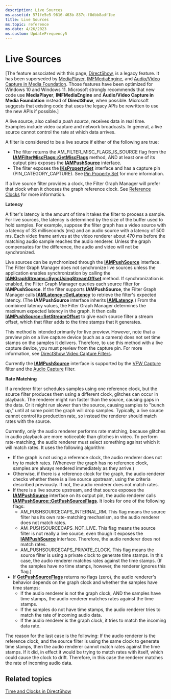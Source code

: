```yaml
---
description: Live Sources
ms.assetid: 571fe5e5-9616-463b-837c-f8dbb8adf1be
title: Live Sources
ms.topic: reference
ms.date: 4/26/2023
ms.custom: UpdateFrequency5
---
```


# Live Sources

\[The feature associated with this page, [DirectShow](/windows/win32/directshow/directshow), is a legacy feature. It has been superseded by [MediaPlayer](/uwp/api/Windows.Media.Playback.MediaPlayer), [IMFMediaEngine](/windows/win32/api/mfmediaengine/nn-mfmediaengine-imfmediaengine), and [Audio/Video Capture in Media Foundation](/windows/win32/medfound/audio-video-capture-in-media-foundation). Those features have been optimized for Windows 10 and Windows 11. Microsoft strongly recommends that new code use **MediaPlayer**, **IMFMediaEngine** and **Audio/Video Capture in Media Foundation** instead of **DirectShow**, when possible. Microsoft suggests that existing code that uses the legacy APIs be rewritten to use the new APIs if possible.\]

A live source, also called a *push source*, receives data in real time. Examples include video capture and network broadcasts. In general, a live source cannot control the rate at which data arrives.

A filter is considered to be a live source if either of the following are true:

-   The filter returns the AM\_FILTER\_MISC\_FLAGS\_IS\_SOURCE flag from the [**IAMFilterMiscFlags::GetMiscFlags**](/windows/desktop/api/Strmif/nf-strmif-iamfiltermiscflags-getmiscflags) method, AND at least one of its output pins exposes the [**IAMPushSource**](/windows/desktop/api/Strmif/nn-strmif-iampushsource) interface.
-   The filter exposes the [**IKsPropertySet**](ikspropertyset.md) interface and has a capture pin (PIN\_CATEGORY\_CAPTURE). See [Pin Property Set](pin-property-set.md) for more information.

If a live source filter provides a clock, the Filter Graph Manager will prefer that clock when it chooses the graph reference clock. See [Reference Clocks](reference-clocks.md) for more information.

**Latency**

A filter's latency is the amount of time it takes the filter to process a sample. For live sources, the latency is determined by the size of the buffer used to hold samples. For example, suppose the filter graph has a video source with a latency of 33 milliseconds (ms) and an audio source with a latency of 500 ms. Each video frame arrives at the video renderer about 470 ms before the matching audio sample reaches the audio renderer. Unless the graph compensates for the difference, the audio and video will not be synchronized.

Live sources can be synchronized through the [**IAMPushSource**](/windows/desktop/api/Strmif/nn-strmif-iampushsource) interface. The Filter Graph Manager does not synchronize live sources unless the application enables synchronization by calling the [**IAMGraphStreams::SyncUsingStreamOffset**](/windows/desktop/api/Strmif/nf-strmif-iamgraphstreams-syncusingstreamoffset) method. If synchronization is enabled, the Filter Graph Manager queries each source filter for **IAMPushSource**. If the filter supports **IAMPushSource**, the Filter Graph Manager calls [**IAMLatency::GetLatency**](/windows/desktop/api/Strmif/nf-strmif-iamlatency-getlatency) to retrieve the filter's expected latency. (The **IAMPushSource** interface inherits [**IAMLatency**](/windows/desktop/api/Strmif/nn-strmif-iamlatency).) From the combined latency values, the Filter Graph Manager determines the maximum expected latency in the graph. It then calls [**IAMPushSource::SetStreamOffset**](/windows/desktop/api/Strmif/nf-strmif-iampushsource-setstreamoffset) to give each source filter a stream offset, which that filter adds to the time stamps that it generates.

This method is intended primarily for live preview. However, note that a preview pin on a live capture device (such as a camera) does not set time stamps on the samples it delivers. Therefore, to use this method with a live capture device, you must preview from the capture pin. For more information, see [DirectShow Video Capture Filters](directshow-video-capture-filters.md).

Currently the [**IAMPushSource**](/windows/desktop/api/Strmif/nn-strmif-iampushsource) interface is supported by the [VFW Capture](vfw-capture-filter.md) filter and the [Audio Capture](audio-capture-filter.md) filter.

**Rate Matching**

If a renderer filter schedules samples using one reference clock, but the source filter produces them using a different clock, glitches can occur in playback. The renderer might run faster than the source, causing gaps in the data. Or it might run slower than the source, causing samples to "bunch up," until at some point the graph will drop samples. Typically, a live source cannot control its production rate, so instead the renderer should match rates with the source.

Currently, only the audio renderer performs rate matching, because glitches in audio playback are more noticeable than glitches in video. To perform rate-matching, the audio renderer must select something against which it will match rates. It uses the following algorithm:

-   If the graph is not using a reference clock, the audio renderer does not try to match rates. (Whenever the graph has no reference clock, samples are always rendered immediately as they arrive.)
-   Otherwise, if there is a reference clock for the graph, the audio renderer checks whether there is a live source upstream, using the criteria described previously. If not, the audio renderer does not match rates.
-   If there is a live source upstream, and that source exposes the [**IAMPushSource**](/windows/desktop/api/Strmif/nn-strmif-iampushsource) interface on its output pin, the audio renderer calls [**IAMPushSource::GetPushSourceFlags**](/windows/desktop/api/Strmif/nf-strmif-iampushsource-getpushsourceflags). It looks for one of the following flags:
    -   AM\_PUSHSOURCECAPS\_INTERNAL\_RM. This flag means the source filter has its own rate-matching mechanism, so the audio renderer does not match rates.
    -   AM\_PUSHSOURCECAPS\_NOT\_LIVE. This flag means the source filter is not really a live source, even though it exposes the [**IAMPushSource**](/windows/desktop/api/Strmif/nn-strmif-iampushsource) interface. Therefore, the audio renderer does not match rates.
    -   AM\_PUSHSOURCECAPS\_PRIVATE\_CLOCK. This flag means the source filter is using a private clock to generate time stamps. In this case, the audio renderer matches rates against the time stamps. (If the samples have no time stamps, however, the renderer ignores this flag.)
-   If [**GetPushSourceFlags**](/windows/desktop/api/Strmif/nf-strmif-iampushsource-getpushsourceflags) returns no flags (zero), the audio renderer's behavior depends on the graph clock and whether the samples have time stamps:
    -   If the audio renderer is not the graph clock, AND the samples have time stamps, the audio renderer matches rates against the time stamps.
    -   If the samples do not have time stamps, the audio renderer tries to match the rate of incoming audio data.
    -   If the audio renderer is the graph clock, it tries to match the incoming data rate.

The reason for the last case is the following: If the audio renderer is the reference clock, and the source filter is using the same clock to generate time stamps, then the audio renderer cannot match rates against the time stamps. If it did, in effect it would be trying to match rates with itself, which could cause the clock to drift. Therefore, in this case the renderer matches the rate of incoming audio data.

## Related topics

<dl> <dt>

[Time and Clocks in DirectShow](time-and-clocks-in-directshow.md)
</dt> </dl>

 

 



